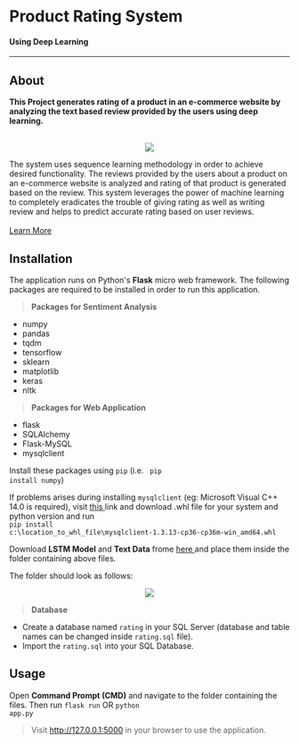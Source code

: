 # Product Rating System
#### Using Deep Learning
<hr>

## About
__This Project generates rating of a product in an e-commerce website by analyzing the text based review provided by the users using deep learning.__ <br><br>
<p align="center"> <img src="https://github.com/xitish/Product-Rating/blob/master/static/aa.gif"></p>

The system uses sequence learning methodology in order to achieve desired functionality. The reviews provided by the users about a product on an e-commerce website is analyzed and rating of that product is generated based on the review. This system leverages the power of machine learning to completely eradicates the trouble of giving rating as well as writing review and helps to predict accurate rating based on user reviews. <br><br>
<a href="https://drive.google.com/file/d/15NL7WCjxYIbqRguM62V44d2FwRiwrv2X/view?usp=sharing" > Learn More </a>

## Installation
The application runs on Python's __Flask__ micro  web framework. The following packages are required to be installed in order to run this application.
> __Packages for Sentiment Analysis__
  - numpy
  - pandas
  - tqdm
  - tensorflow
  - sklearn
  - matplotlib
  - keras
  - nltk
  
  > __Packages for Web Application__
  - flask
  - SQLAlchemy
  - Flask-MySQL
  - mysqlclient
  
Install these packages using <code>pip</code> (i.e. <code> pip install numpy</code>)

If problems arises during installing <code>mysqlclient</code> (eg: Microsoft Visual C++ 14.0 is required), visit <a href="https://www.lfd.uci.edu/~gohlke/pythonlibs/#mysqlclient">this </a> link and download .whl file for your system and python version and run <br>
<code>pip install c:\location_to_whl_file\mysqlclient‑1.3.13‑cp36‑cp36m‑win_amd64.whl</code>

Download __LSTM Model__ and __Text Data__ frome <a href="https://drive.google.com/drive/folders/1M5-5ITbUmj2BA8fUfMDkBG7OiSJLTMKq?usp=sharing"> here </a>and place them inside the folder containing above files.

The folder should look as follows:
<p align="center"> <img src="https://github.com/xitish/Product-Rating/blob/master/static/a.jpg"></p>

> __Database__
  - Create a database named `rating` in your SQL Server (database and table names can be changed inside `rating.sql` file). 
  - Import the `rating.sql` into your SQL Database.

## Usage
Open __Command Prompt (CMD)__ and navigate to the folder containing the files. Then run
<code>flask run</code>
OR
<code>python app.py</code>

> Visit http://127.0.0.1:5000 in your browser to use the application.




